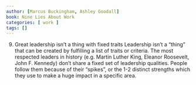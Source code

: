 ```yaml
---
author: [Marcus Buckingham, Ashley Goodall]
book: Nine Lies About Work
categories: [ work ]
tags: []
---
```

9. Great leadership isn’t a thing with fixed traits
Leadership isn’t a “thing” that can be created by fulfilling a list of traits or criteria. The most respected leaders in history (e.g. Martin Luther King, Eleanor Roosevelt, John F. Kennedy) don’t share a fixed set of leadership qualities. People follow them because of their “spikes”, or the 1-2 distinct strengths which they use to make a huge impact in a specific area.